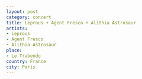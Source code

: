 ```yaml
---
layout: post
category: concert
title: Leprous + Agent Fresco + Alithia Astrosaur
artists: 
- Leprous
- Agent Fresco
- Alithia Astrosaur
place: 
- Le Trabendo
country: France
city: Paris
---
```


